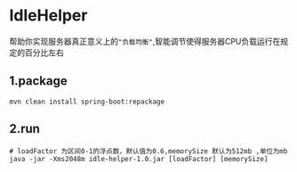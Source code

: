 # IdleHelper
帮助你实现服务器真正意义上的`"负载均衡"`,智能调节使得服务器CPU负载运行在规定的百分比左右

## 1.package
```shell
mvn clean install spring-boot:repackage
```

## 2.run
```shell
# loadFactor 为区间0-1的浮点数，默认值为0.6,memorySize 默认为512mb ,单位为mb
java -jar -Xms2048m idle-helper-1.0.jar [loadFactor] [memorySize]  
```






